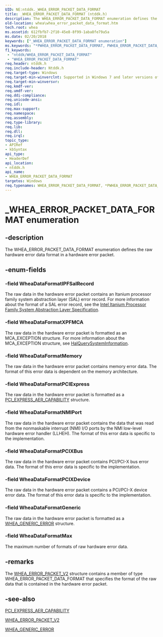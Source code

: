 ```yaml
---
UID: NE:ntddk._WHEA_ERROR_PACKET_DATA_FORMAT
title: _WHEA_ERROR_PACKET_DATA_FORMAT (ntddk.h)
description: The WHEA_ERROR_PACKET_DATA_FORMAT enumeration defines the raw hardware error data format in a hardware error packet.
old-location: whea\whea_error_packet_data_format.htm
tech.root: whea
ms.assetid: 612fbfb7-2f10-45e8-8f99-1aba8fe79a5a
ms.date: 02/20/2018
keywords: ["_WHEA_ERROR_PACKET_DATA_FORMAT enumeration"]
ms.keywords: "*PWHEA_ERROR_PACKET_DATA_FORMAT, PWHEA_ERROR_PACKET_DATA_FORMAT, PWHEA_ERROR_PACKET_DATA_FORMAT enumeration pointer [WHEA Drivers and Applications], WHEA_ERROR_PACKET_DATA_FORMAT, WHEA_ERROR_PACKET_DATA_FORMAT enumeration [WHEA Drivers and Applications], WheaDataFormatGeneric, WheaDataFormatIPFSalRecord, WheaDataFormatMax, WheaDataFormatMemory, WheaDataFormatNMIPort, WheaDataFormatPCIExpress, WheaDataFormatPCIXBus, WheaDataFormatPCIXDevice, WheaDataFormatXPFMCA, _WHEA_ERROR_PACKET_DATA_FORMAT, ntddk/PWHEA_ERROR_PACKET_DATA_FORMAT, ntddk/WHEA_ERROR_PACKET_DATA_FORMAT, ntddk/WheaDataFormatGeneric, ntddk/WheaDataFormatIPFSalRecord, ntddk/WheaDataFormatMax, ntddk/WheaDataFormatMemory, ntddk/WheaDataFormatNMIPort, ntddk/WheaDataFormatPCIExpress, ntddk/WheaDataFormatPCIXBus, ntddk/WheaDataFormatPCIXDevice, ntddk/WheaDataFormatXPFMCA, whea.whea_error_packet_data_format, whearef_19f75c8f-94d0-4837-ab44-e9ba9fbe51f7.xml"
f1_keywords:
 - "ntddk/WHEA_ERROR_PACKET_DATA_FORMAT"
 - "WHEA_ERROR_PACKET_DATA_FORMAT"
req.header: ntddk.h
req.include-header: Ntddk.h
req.target-type: Windows
req.target-min-winverclnt: Supported in Windows 7 and later versions of Windows.
req.target-min-winversvr: 
req.kmdf-ver: 
req.umdf-ver: 
req.ddi-compliance: 
req.unicode-ansi: 
req.idl: 
req.max-support: 
req.namespace: 
req.assembly: 
req.type-library: 
req.lib: 
req.dll: 
req.irql: 
topic_type:
- APIRef
- kbSyntax
api_type:
- HeaderDef
api_location:
- ntddk.h
api_name:
- WHEA_ERROR_PACKET_DATA_FORMAT
targetos: Windows
req.typenames: WHEA_ERROR_PACKET_DATA_FORMAT, *PWHEA_ERROR_PACKET_DATA_FORMAT
---
```


# _WHEA_ERROR_PACKET_DATA_FORMAT enumeration


## -description


The WHEA_ERROR_PACKET_DATA_FORMAT enumeration defines the raw hardware error data format in a hardware error packet.


## -enum-fields




### -field WheaDataFormatIPFSalRecord

The raw data in the hardware error packet contains an Itanium processor family system abstraction layer (SAL) error record. For more information about the format of a SAL error record, see the <a href="https://go.microsoft.com/fwlink/p/?linkid=72212">Intel Itanium Processor Family System Abstraction Layer Specification</a>.


### -field WheaDataFormatXPFMCA

The raw data in the hardware error packet is formatted as an MCA_EXCEPTION structure. For more information about the MCA_EXCEPTION structure, see <a href="https://docs.microsoft.com/previous-versions/windows/hardware/mca/ff540659(v=vs.85)">HalQuerySystemInformation</a>.


### -field WheaDataFormatMemory

The raw data in the hardware error packet contains memory error data. The format of this error data is dependent on the memory architecture.


### -field WheaDataFormatPCIExpress

The raw data in the hardware error packet is formatted as a <a href="https://docs.microsoft.com/windows-hardware/drivers/ddi/wdm/ns-wdm-_pci_express_aer_capability">PCI_EXPRESS_AER_CAPABILITY</a> structure.


### -field WheaDataFormatNMIPort

The raw data in the hardware error packet contains the data that was read from the nonmaskable interrupt (NMI) I/O ports by the NMI low-level hardware error handler (LLHEH). The format of this error data is specific to the implementation.


### -field WheaDataFormatPCIXBus

The raw data in the hardware error packet contains PCI/PCI-X bus error data. The format of this error data is specific to the implementation.


### -field WheaDataFormatPCIXDevice

The raw data in the hardware error packet contains a PCI/PCI-X device error data. The format of this error data is specific to the implementation.


### -field WheaDataFormatGeneric

The raw data in the hardware error packet is formatted as a <a href="https://docs.microsoft.com/windows-hardware/drivers/ddi/ntddk/ns-ntddk-_whea_generic_error">WHEA_GENERIC_ERROR</a> structure.


### -field WheaDataFormatMax

The maximum number of formats of raw hardware error data.


## -remarks



The <a href="https://docs.microsoft.com/windows-hardware/drivers/ddi/ntddk/ns-ntddk-_whea_error_packet_v2">WHEA_ERROR_PACKET_V2</a> structure contains a member of type WHEA_ERROR_PACKET_DATA_FORMAT that specifies the format of the raw data that is contained in the hardware error packet.




## -see-also




<a href="https://docs.microsoft.com/windows-hardware/drivers/ddi/wdm/ns-wdm-_pci_express_aer_capability">PCI_EXPRESS_AER_CAPABILITY</a>



<a href="https://docs.microsoft.com/windows-hardware/drivers/ddi/ntddk/ns-ntddk-_whea_error_packet_v2">WHEA_ERROR_PACKET_V2</a>



<a href="https://docs.microsoft.com/windows-hardware/drivers/ddi/ntddk/ns-ntddk-_whea_generic_error">WHEA_GENERIC_ERROR</a>
 

 

